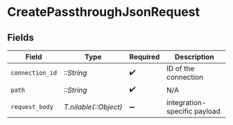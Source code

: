# CreatePassthroughJsonRequest


## Fields

| Field                        | Type                         | Required                     | Description                  |
| ---------------------------- | ---------------------------- | ---------------------------- | ---------------------------- |
| `connection_id`              | *::String*                   | :heavy_check_mark:           | ID of the connection         |
| `path`                       | *::String*                   | :heavy_check_mark:           | N/A                          |
| `request_body`               | *T.nilable(::Object)*        | :heavy_minus_sign:           | integration-specific payload |